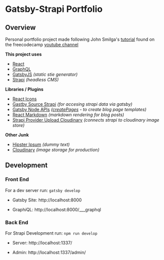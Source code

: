 # Gatsby-Strapi Portfolio

## Overview 
Personal portfolio project made following John Smilga's [tutorial](https://www.youtube.com/watch?v=Oc_ITwxiG-Y&feature=youtu.be) found on the freecodecamp [youtube channel](https://www.youtube.com/channel/UC8butISFwT-Wl7EV0hUK0BQ)

**This project uses**
- [React](https://reactjs.org/) 
- [GraphQL](https://graphql.org/)
- [GatsbyJS](https://www.gatsbyjs.org/) *(static stie generator)*
- [Strapi](https://strapi.io/) *(headless CMS)*

**Libraries / Plugins**
- [React Icons](https://react-icons.github.io/react-icons/)
- [Gastby Source Strapi](https://www.gatsbyjs.org/packages/gatsby-source-strapi/?=strapi) *(for accesing strapi data via gatsby)* 
- [Gatsby Node APIs](https://www.gatsbyjs.com/docs/node-apis/) *([createPages](https://www.gatsbyjs.com/docs/node-apis/#createPages) - to create blog page templates)*
- [React Markdown](https://www.npmjs.com/package/react-markdown) *(markdown rendering for blog posts)*
- [Strapi Provider Upload Cloudinary](https://www.npmjs.com/package/strapi-provider-upload-cloudinary) *(connects strapi to cloudinary image store)*

**Other Junk**
- [Hipster Ipsum](https://hipsum.co/) *(dummy text)*
- [Cloudinary](https://cloudinary.com/) *(image storage for production)*

## Development
### Front End
For a dev server run: `gatsby develop`

- Gatsby Site: http://localhost:8000

- Graph*i*QL: http://localhost:8000/___graphql

### Back End

For Strapi Development run: `npm run develop`

- Server: http://localhost:1337/

- Admin: http://localhost:1337/admin/